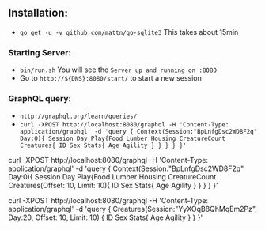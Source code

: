 ## Installation:
- `go get -u -v github.com/mattn/go-sqlite3` This takes about 15min

### Starting Server:
- `bin/run.sh` You will see the `Server up and running on :8080`
- Go to `http://${DNS}:8080/start/` to start a new session


### GraphQL query:
- `http://graphql.org/learn/queries/`
- `curl -XPOST http://localhost:8080/graphql -H 'Content-Type: application/graphql' -d 'query { Context(Session:"BpLnfgDsc2WD8F2q" Day:0){ Session Day Play{Food Lumber Housing CreatureCount Creatures{ ID Sex Stats{ Age Agility } } } } }'`


curl -XPOST http://localhost:8080/graphql -H 'Content-Type: application/graphql' -d 'query { Context(Session:"BpLnfgDsc2WD8F2q" Day:0){ Session Day Play{Food Lumber Housing CreatureCount Creatures(Offset: 10, Limit: 10){ ID Sex Stats{ Age Agility } } } } }'

curl -XPOST http://localhost:8080/graphql -H 'Content-Type: application/graphql' -d 'query { Creatures(Session:"YyXOqB8QhMqEm2Pz", Day:20, Offset: 10, Limit: 10) { ID Sex Stats{ Age Agility } } }'
